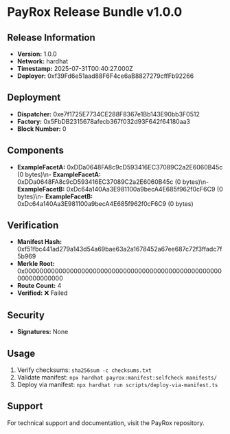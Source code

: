 # PayRox Release Bundle v1.0.0

## Release Information

- **Version:** 1.0.0
- **Network:** hardhat
- **Timestamp:** 2025-07-31T00:40:27.000Z
- **Deployer:** 0xf39Fd6e51aad88F6F4ce6aB8827279cffFb92266

## Deployment

- **Dispatcher:** 0xe7f1725E7734CE288F8367e1Bb143E90bb3F0512
- **Factory:** 0x5FbDB2315678afecb367f032d93F642f64180aa3
- **Block Number:** 0

## Components

- **ExampleFacetA:** 0xDDa0648FA8c9cD593416EC37089C2a2E6060B45c (0 bytes)\n- **ExampleFacetA:** 0xDDa0648FA8c9cD593416EC37089C2a2E6060B45c (0 bytes)\n- **ExampleFacetB:** 0xDc64a140Aa3E981100a9becA4E685f962f0cF6C9 (0 bytes)\n- **ExampleFacetB:** 0xDc64a140Aa3E981100a9becA4E685f962f0cF6C9 (0 bytes)

## Verification

- **Manifest Hash:** 0xf51fbc441ad279a143d54a69bae63a2a1678452a67ee687c72f3ffadc7f5b969
- **Merkle Root:** 0x0000000000000000000000000000000000000000000000000000000000000000
- **Route Count:** 4
- **Verified:** ❌ Failed

## Security

- **Signatures:** None

## Usage

1. Verify checksums: `sha256sum -c checksums.txt`
2. Validate manifest: `npx hardhat payrox:manifest:selfcheck manifests/`
3. Deploy via manifest: `npx hardhat run scripts/deploy-via-manifest.ts`

## Support

For technical support and documentation, visit the PayRox repository.
